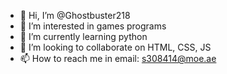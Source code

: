 - 👋 Hi, I’m @Ghostbuster218
- 👀 I’m interested in games programs
- 🌱 I’m currently learning python
- 💞️ I’m looking to collaborate on HTML, CSS, JS
- 📫 How to reach me in email: s308414@moe.ae

<!---
Ghostbuster218/Ghostbuster218 is a ✨ special ✨ repository because its `README.md` (this file) appears on your GitHub profile.
You can click the Preview link to take a look at your changes.
--->
